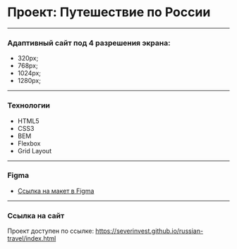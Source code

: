 # Проект: Путешествие по России
-------
### Адаптивный сайт под 4 разрешения экрана:
* 320px;
* 768px;
* 1024px;
* 1280px;
-------
### Технологии
* HTML5
* CSS3
* BEM
* Flexbox
* Grid Layout
-------
### Figma
* [Ссылка на макет в Figma](https://www.figma.com/file/5S2WSbEFL6awjVWJ0NWL8Q/Sprint-3_-Russia-_-desktop-mobile?node-id=28503%3A0)
-------
### Ссылка на сайт
Проект доступен по ссылке: https://severinvest.github.io/russian-travel/index.html

